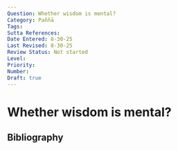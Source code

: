 ```yaml
---
Question: Whether wisdom is mental?
Category: Paññā
Tags: 
Sutta References: 
Date Entered: 8-30-25
Last Revised: 8-30-25
Review Status: Not started
Level: 
Priority: 
Number: 
Draft: true
---
```


# Whether wisdom is mental?

## Bibliography

<!-- 

Notes:



 -->